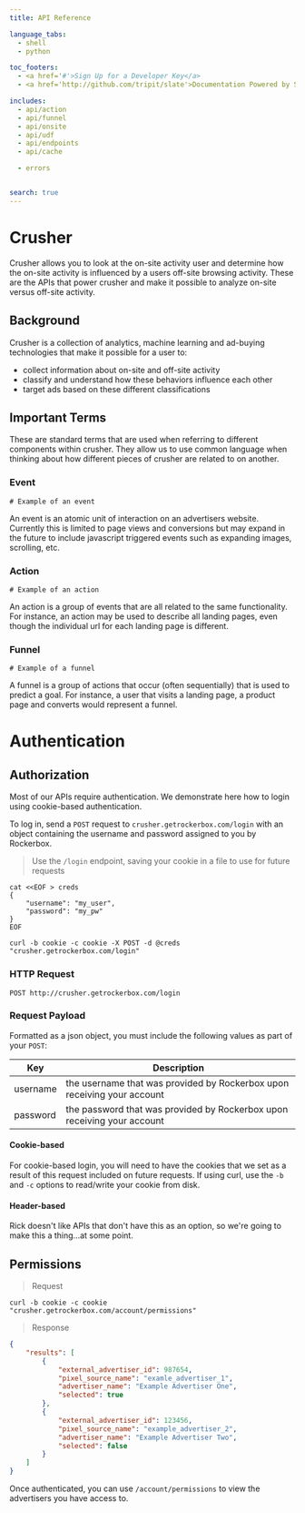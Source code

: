 ```yaml
---
title: API Reference

language_tabs:
  - shell
  - python

toc_footers:
  - <a href='#'>Sign Up for a Developer Key</a>
  - <a href='http://github.com/tripit/slate'>Documentation Powered by Slate</a>

includes:
  - api/action
  - api/funnel
  - api/onsite
  - api/udf
  - api/endpoints
  - api/cache

  - errors


search: true
---
```


# Crusher

Crusher allows you to look at the on-site activity user and determine how the on-site activity is influenced by a users off-site browsing activity.
These are the APIs that power crusher and make it possible to analyze on-site versus off-site activity.

## Background

Crusher is a collection of analytics, machine learning and ad-buying technologies that make it possible for a user to: 

- collect information about on-site and off-site activity
- classify and understand how these behaviors influence each other
- target ads based on these different classifications 

## Important Terms

These are standard terms that are used when referring to different components within crusher. 
They allow us to use common language when thinking about how different pieces of crusher are related to on another.

### Event

```
# Example of an event
```

An event is an atomic unit of interaction on an advertisers website. Currently this is limited to page views and conversions but may expand in the future to include javascript triggered events such as expanding images, scrolling, etc. 

### Action

```
# Example of an action
```

An action is a group of events that are all related to the same functionality. For instance, an action may be used to describe all landing pages, even though the individual url for each landing page is different. 

### Funnel

```
# Example of a funnel
```

A funnel is a group of actions that occur (often sequentially) that is used to predict a goal. For instance, a user that visits a landing page, a product page and converts would represent a funnel.

# Authentication

## Authorization

Most of our APIs require authentication. We demonstrate here how to login using cookie-based authentication.

To log in, send a `POST` request to `crusher.getrockerbox.com/login` with an object containing the username and password assigned to you by Rockerbox.

> Use the `/login` endpoint, saving your cookie in a file to use for future requests

```shell
cat <<EOF > creds
{
    "username": "my_user", 
    "password": "my_pw"
}
EOF

curl -b cookie -c cookie -X POST -d @creds "crusher.getrockerbox.com/login"
```

### HTTP Request

`POST http://crusher.getrockerbox.com/login`

### Request Payload

Formatted as a json object, you must include the following values as part of your `POST`:

Key | Description
--- | -----
username | the username that was provided by Rockerbox upon receiving your account
password | the password that was provided by Rockerbox upon receiving your account


#### Cookie-based



For cookie-based login, you will need to have the cookies that we set as a result of this request included on future requests. 
If using curl, use the `-b` and `-c` options to read/write your cookie from disk.

#### Header-based

Rick doesn't like APIs that don't have this as an option, so we're going to make this a thing...at some point.

## Permissions

> Request

```shell
curl -b cookie -c cookie "crusher.getrockerbox.com/account/permissions"
```

> Response

```json
{
    "results": [
        {
            "external_advertiser_id": 987654,
            "pixel_source_name": "examle_advertiser_1",
            "advertiser_name": "Example Advertiser One",
            "selected": true
        },
        {
            "external_advertiser_id": 123456,
            "pixel_source_name": "example_advertiser_2",
            "advertiser_name": "Example Advertiser Two",
            "selected": false
        }
    ]
}
```

Once authenticated, you can use `/account/permissions` to view the advertisers you have access to.





